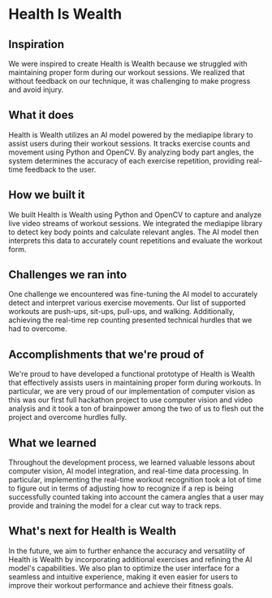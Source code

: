 # Health Is Wealth

## Inspiration
We were inspired to create Health is Wealth because we struggled with maintaining proper form during our workout sessions. We realized that without feedback on our technique, it was challenging to make progress and avoid injury.

## What it does
Health is Wealth utilizes an AI model powered by the mediapipe library to assist users during their workout sessions. It tracks exercise counts and movement using Python and OpenCV. By analyzing body part angles, the system determines the accuracy of each exercise repetition, providing real-time feedback to the user.

## How we built it
We built Health is Wealth using Python and OpenCV to capture and analyze live video streams of workout sessions. We integrated the mediapipe library to detect key body points and calculate relevant angles. The AI model then interprets this data to accurately count repetitions and evaluate the workout form.

## Challenges we ran into
One challenge we encountered was fine-tuning the AI model to accurately detect and interpret various exercise movements. Our list of supported workouts are push-ups, sit-ups, pull-ups, and walking. 
Additionally, achieving the real-time rep counting presented technical hurdles that we had to overcome.

## Accomplishments that we're proud of
We're proud to have developed a functional prototype of Health is Wealth that effectively assists users in maintaining proper form during workouts. In particular, we are very proud of our implementation of computer vision as this was our first full hackathon project to use computer vision and video analysis and it took a ton of brainpower among the two of us to flesh out the project and overcome hurdles fully.

## What we learned
Throughout the development process, we learned valuable lessons about computer vision, AI model integration, and real-time data processing. In particular, implementing the real-time workout recognition took a lot of time to figure out in terms of adjusting how to recognize if a rep is being successfully counted taking into account the camera angles that a user may provide and training the model for a clear cut way to track reps.

## What's next for Health is Wealth
In the future, we aim to further enhance the accuracy and versatility of Health is Wealth by incorporating additional exercises and refining the AI model's capabilities. We also plan to optimize the user interface for a seamless and intuitive experience, making it even easier for users to improve their workout performance and achieve their fitness goals.
